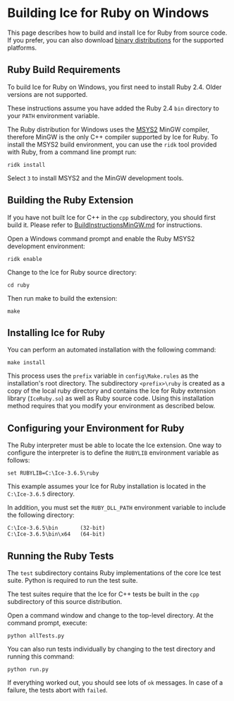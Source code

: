 # Building Ice for Ruby on Windows

This page describes how to build and install Ice for Ruby from source code.
If you prefer, you can also download [binary distributions][1] for the
supported platforms.

## Ruby Build Requirements

To build Ice for Ruby on Windows, you first need to install Ruby 2.4. Older
versions are not supported.

These instructions assume you have added the Ruby 2.4 `bin` directory to your
`PATH` environment variable.

The Ruby distribution for Windows uses the [MSYS2][3] MinGW compiler, therefore
MinGW is the only C++ compiler supported by Ice for Ruby. To install the MSYS2
build environment, you can use the `ridk` tool provided with Ruby, from a
command line prompt run:
```
ridk install
```

Select `3` to install MSYS2 and the MinGW development tools.

## Building the Ruby Extension

If you have not built Ice for C++ in the `cpp` subdirectory, you should first
build it. Please refer to
[BuildInstructionsMinGW.md](../cpp/BuildInstructionsMinGW.md) for instructions.

Open a Windows command prompt and enable the Ruby MSYS2 development environment:
```
ridk enable
```

Change to the Ice for Ruby source directory:
```
cd ruby
```

Then run make to build the extension:
```
make
```

## Installing Ice for Ruby

You can perform an automated installation with the following command:
```
make install
```

This process uses the `prefix` variable in `config\Make.rules` as the
installation's root directory. The subdirectory `<prefix>\ruby` is created as a
copy of the local ruby directory and contains the Ice for Ruby extension library
(`IceRuby.so`) as well as Ruby source code. Using this installation method
requires that you modify your environment as described below.

## Configuring your Environment for Ruby

The Ruby interpreter must be able to locate the Ice extension. One way to
configure the interpreter is to define the `RUBYLIB` environment variable as
follows:
```            
set RUBYLIB=C:\Ice-3.6.5\ruby
```

This example assumes your Ice for Ruby installation is located in the
`C:\Ice-3.6.5` directory.

In addition, you must set the `RUBY_DLL_PATH` environment variable to include
the following directory:
```
C:\Ice-3.6.5\bin       (32-bit)
C:\Ice-3.6.5\bin\x64   (64-bit)
```

## Running the Ruby Tests

The `test` subdirectory contains Ruby implementations of the core Ice test
suite. Python is required to run the test suite.

The test suites require that the Ice for C++ tests be built in the `cpp`
subdirectory of this source distribution.

Open a command window and change to the top-level directory. At the command
prompt, execute:
```
python allTests.py
```

You can also run tests individually by changing to the test directory and
running this command:
```
python run.py
```

If everything worked out, you should see lots of `ok` messages. In case of a
failure, the tests abort with `failed`.

[1]: https://zeroc.com/downloads/ice
[2]: https://doc.zeroc.com/display/Ice36/Supported+Platforms+for+Ice+3.6.5
[3]: http://www.msys2.org
